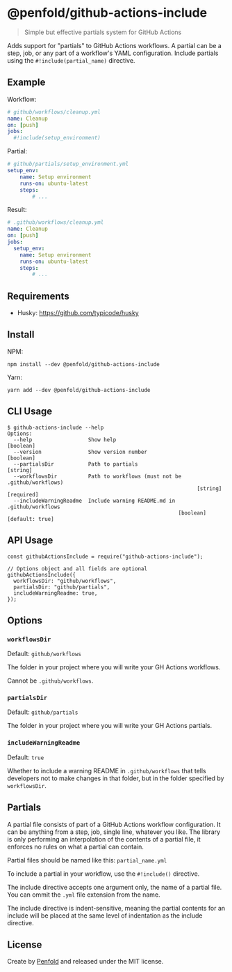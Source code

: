 # @penfold/github-actions-include

> Simple but effective partials system for GitHub Actions

Adds support for "partials" to GitHub Actions workflows. A partial can be a step, job, or any part
of a workflow's YAML configuration. Include partials using the `#!include(partial_name)` directive.

## Example

Workflow:

```yaml
# github/workflows/cleanup.yml
name: Cleanup
on: [push]
jobs:
  #!include(setup_environment)
```

Partial:

```yaml
# github/partials/setup_environment.yml
setup_env:
    name: Setup environment
    runs-on: ubuntu-latest
    steps: 
        # ...
```

Result:

```yaml
# .github/workflows/cleanup.yml
name: Cleanup
on: [push]
jobs:
  setup_env:
    name: Setup environment
    runs-on: ubuntu-latest
    steps: 
        # ...
```


## Requirements

- Husky: https://github.com/typicode/husky

## Install

NPM:

```
npm install --dev @penfold/github-actions-include
```

Yarn:

```
yarn add --dev @penfold/github-actions-include
```

## CLI Usage

```
$ github-actions-include --help
Options:
  --help                  Show help                                    [boolean]
  --version               Show version number                          [boolean]
  --partialsDir           Path to partials                              [string]
  --workflowsDir          Path to workflows (must not be .github/workflows)
                                                             [string] [required]
  --includeWarningReadme  Include warning README.md in .github/workflows
                                                       [boolean] [default: true]
```

## API Usage

```
const githubActionsInclude = require("github-actions-include");

// Options object and all fields are optional
githubActionsInclude({
  workflowsDir: "github/workflows",
  partialsDir: "github/partials",
  includeWarningReadme: true,
});
```

## Options

### `workflowsDir`

Default: `github/workflows`

The folder in your project where you will write your GH Actions workflows.

Cannot be `.github/workflows`.

### `partialsDir`

Default: `github/partials`

The folder in your project where you will write your GH Actions partials.

### `includeWarningReadme`

Default: `true`

Whether to include a warning README in `.github/workflows` that tells developers not to make
changes in that folder, but in the folder specified by `workflowsDir`.

## Partials

A partial file consists of part of a GitHub Actions workflow configuration. It can be anything from a step, job, single
line, whatever you like. The library is only performing an interpolation of the contents of a partial file, it enforces
no rules on what a partial can contain.

Partial files should be named like this: `partial_name.yml`

To include a partial in your workflow, use the `#!include()` directive.

The include directive accepts one argument only, the name of a partial file. You can ommit the `.yml` file extension 
from the name.

The include directive is indent-sensitive, meaning the partial contents for an include will be placed at the same level 
of indentation as the include directive.

## License

Create by [Penfold](https://getpenfold.com) and released under the MIT license.
